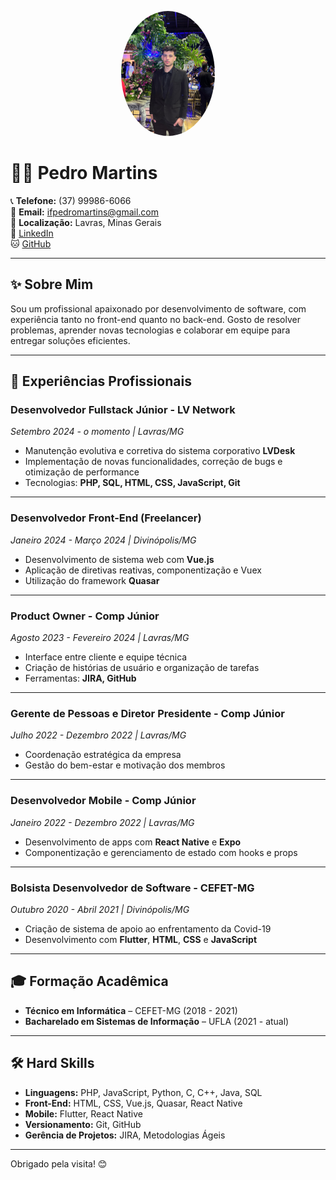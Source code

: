 <p align="center">
  <img src="./img/avatar.jpeg" alt="Avatar de Pedro Martins" width="150" style="border-radius: 50%;">
</p>

# 👨‍💻 Pedro Martins

📞 **Telefone:** (37) 99986-6066  
📧 **Email:** ifpedromartins@gmail.com  
📍 **Localização:** Lavras, Minas Gerais  
🔗 [LinkedIn](https://www.linkedin.com/in/pedromartins28)  
🐱 [GitHub](https://github.com/pedromartins28)

---

## ✨ Sobre Mim

Sou um profissional apaixonado por desenvolvimento de software, com experiência tanto no front-end quanto no back-end. Gosto de resolver problemas, aprender novas tecnologias e colaborar em equipe para entregar soluções eficientes.

---

## 💼 Experiências Profissionais

### **Desenvolvedor Fullstack Júnior - LV Network**  
*Setembro 2024 - o momento | Lavras/MG*  
- Manutenção evolutiva e corretiva do sistema corporativo **LVDesk**  
- Implementação de novas funcionalidades, correção de bugs e otimização de performance  
- Tecnologias: **PHP, SQL, HTML, CSS, JavaScript, Git**

---

### **Desenvolvedor Front-End (Freelancer)**  
*Janeiro 2024 - Março 2024 | Divinópolis/MG*  
- Desenvolvimento de sistema web com **Vue.js**  
- Aplicação de diretivas reativas, componentização e Vuex  
- Utilização do framework **Quasar**

---

### **Product Owner - Comp Júnior**  
*Agosto 2023 - Fevereiro 2024 | Lavras/MG*  
- Interface entre cliente e equipe técnica  
- Criação de histórias de usuário e organização de tarefas  
- Ferramentas: **JIRA, GitHub**

---

### **Gerente de Pessoas e Diretor Presidente - Comp Júnior**  
*Julho 2022 - Dezembro 2022 | Lavras/MG*  
- Coordenação estratégica da empresa  
- Gestão do bem-estar e motivação dos membros  

---

### **Desenvolvedor Mobile - Comp Júnior**  
*Janeiro 2022 - Dezembro 2022 | Lavras/MG*  
- Desenvolvimento de apps com **React Native** e **Expo**  
- Componentização e gerenciamento de estado com hooks e props

---

### **Bolsista Desenvolvedor de Software - CEFET-MG**  
*Outubro 2020 - Abril 2021 | Divinópolis/MG*  
- Criação de sistema de apoio ao enfrentamento da Covid-19  
- Desenvolvimento com **Flutter**, **HTML**, **CSS** e **JavaScript**

---

## 🎓 Formação Acadêmica

- **Técnico em Informática** – CEFET-MG (2018 - 2021)  
- **Bacharelado em Sistemas de Informação** – UFLA (2021 - atual)

---

## 🛠️ Hard Skills

- **Linguagens:** PHP, JavaScript, Python, C, C++, Java, SQL  
- **Front-End:** HTML, CSS, Vue.js, Quasar, React Native  
- **Mobile:** Flutter, React Native  
- **Versionamento:** Git, GitHub  
- **Gerência de Projetos:** JIRA, Metodologias Ágeis  

---

Obrigado pela visita! 😊
